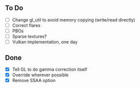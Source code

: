 ## To Do
- [ ] Change gl_util to avoid memory copying (write/read directly)
- [ ] Correct flares
- [ ] PBOs
- [ ] Sparse textures?
- [ ] Vulkan implementation, one day

## Done
- [x] Tell GL to do gamma correction itself
- [x] Override wherever possible
- [x] Remove SSAA option